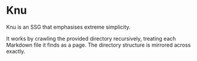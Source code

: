 # Knu

Knu is an SSG that emphasises extreme simplicity.

It works by crawling the provided directory recursively, treating each Markdown
file it finds as a page.
The directory structure is mirrored across exactly.
